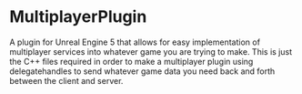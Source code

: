 # MultiplayerPlugin
A plugin for Unreal Engine 5 that allows for easy implementation of multiplayer services into whatever game you are trying to make.
This is just the C++ files required in order to make a multiplayer plugin using delegatehandles to send whatever game data you need back and forth between the client and server.

